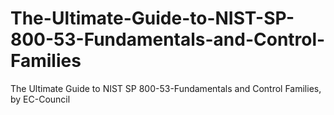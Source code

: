 # The-Ultimate-Guide-to-NIST-SP-800-53-Fundamentals-and-Control-Families
The Ultimate Guide to NIST SP 800-53-Fundamentals and Control Families, by EC-Council
